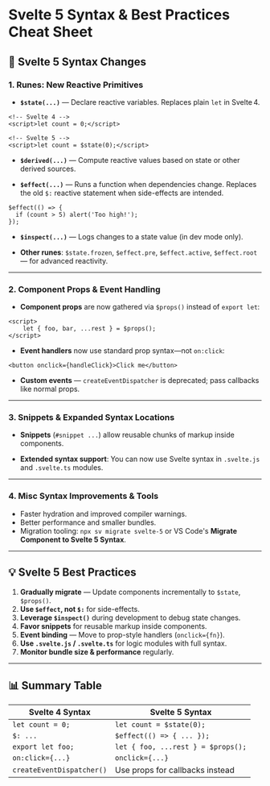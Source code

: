 # Svelte 5 Syntax & Best Practices Cheat Sheet

## 🔹 Svelte 5 Syntax Changes

### 1. Runes: New Reactive Primitives

- **`$state(...)`** — Declare reactive variables. Replaces plain `let` in Svelte 4.

```svelte
<!-- Svelte 4 -->
<script>let count = 0;</script>

<!-- Svelte 5 -->
<script>let count = $state(0);</script>
```

- **`$derived(...)`** — Compute reactive values based on state or other derived sources.

- **`$effect(...)`** — Runs a function when dependencies change. Replaces the old `$:` reactive statement when side-effects are intended.

```svelte
$effect(() => {
  if (count > 5) alert('Too high!');
});
```

- **`$inspect(...)`** — Logs changes to a state value (in dev mode only).

- **Other runes**: `$state.frozen`, `$effect.pre`, `$effect.active`, `$effect.root` — for advanced reactivity.

---

### 2. Component Props & Event Handling

- **Component props** are now gathered via `$props()` instead of `export let`:

```svelte
<script>
	let { foo, bar, ...rest } = $props();
</script>
```

- **Event handlers** now use standard prop syntax—not `on:click`:

```svelte
<button onclick={handleClick}>Click me</button>
```

- **Custom events** — `createEventDispatcher` is deprecated; pass callbacks like normal props.

---

### 3. Snippets & Expanded Syntax Locations

- **Snippets** (`#snippet ...`) allow reusable chunks of markup inside components.

- **Extended syntax support**: You can now use Svelte syntax in `.svelte.js` and `.svelte.ts` modules.

---

### 4. Misc Syntax Improvements & Tools

- Faster hydration and improved compiler warnings.
- Better performance and smaller bundles.
- Migration tooling: `npx sv migrate svelte-5` or VS Code's **Migrate Component to Svelte 5 Syntax**.

---

## 💡 Svelte 5 Best Practices

1. **Gradually migrate** — Update components incrementally to `$state`, `$props()`.
2. **Use `$effect`, not `$:`** for side-effects.
3. **Leverage `$inspect()`** during development to debug state changes.
4. **Favor snippets** for reusable markup inside components.
5. **Event binding** — Move to prop-style handlers (`onclick={fn}`).
6. **Use `.svelte.js` / `.svelte.ts`** for logic modules with full syntax.
7. **Monitor bundle size & performance** regularly.

---

## 📊 Summary Table

| Svelte 4 Syntax           | Svelte 5 Syntax                    |
| ------------------------- | ---------------------------------- |
| `let count = 0;`          | `let count = $state(0);`           |
| `$: ...`                  | `$effect(() => { ... });`          |
| `export let foo;`         | `let { foo, ...rest } = $props();` |
| `on:click={...}`          | `onclick={...}`                    |
| `createEventDispatcher()` | Use props for callbacks instead    |
